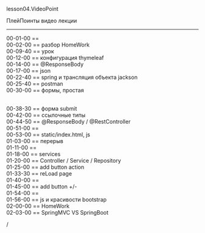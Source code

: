 
lesson04.VideoPoint  

ПлейПоинты видео лекции  


---  
00-01-00 ==  
00-02-00 == разбор HomeWork  
00-09-40 == урок  
00-12-00 == конфигурация thymeleaf  
00-14-00 == @ResponseBody  
00-17-00 == json  
00-22-40 == spring и трансляция объекта jackson  
00-25-40 == postman  
00-30-00 == формы, простая <form>  
00-38-30 == форма submit   
00-42-00 == ссылочные типы   
00-44-50 == @ResponseBody / @RestController  
00-51-00 ==   
00-53-00 == static/index.html, js  
01-03-00 == перерыв  
01-11-00 ==   
01-18-00 == services    
01-20-00 == Controller / Service / Repository    
01-25-00 == add button action   
01-33-30 == reLoad page    
01-40-00 ==   
01-45-00 == add button +/-  
01-54-00 ==   
01-56-00 == js и красивости bootstrap  
02-00-00 == HomeWork   
02-03-00 == SpringMVC VS SpringBoot   







/